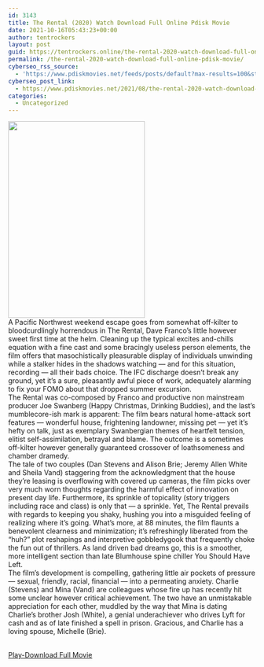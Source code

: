 ```yaml
---
id: 3143
title: The Rental (2020) Watch Download Full Online Pdisk Movie
date: 2021-10-16T05:43:23+00:00
author: tentrockers
layout: post
guid: https://tentrockers.online/the-rental-2020-watch-download-full-online-pdisk-movie/
permalink: /the-rental-2020-watch-download-full-online-pdisk-movie/
cyberseo_rss_source:
  - 'https://www.pdiskmovies.net/feeds/posts/default?max-results=100&start-index=901'
cyberseo_post_link:
  - https://www.pdiskmovies.net/2021/08/the-rental-2020-watch-download-full.html
categories:
  - Uncategorized
---
```

<div class="separator">
  <a href="https://1.bp.blogspot.com/-Sndmunn0VJY/YRtsjJhxv0I/AAAAAAAAacA/Qq-pu7n6J_IOAkEKgbwPz_QmLbDg6lDwACLcBGAsYHQ/s402/The%2BRental%2B%25282020%2529%2BWatch%2BDownload%2BFull%2BOnline%2BPdisk%2BMovie.jpeg"><img loading="lazy" border="0" data-original-height="402" data-original-width="279" height="400" src="https://1.bp.blogspot.com/-Sndmunn0VJY/YRtsjJhxv0I/AAAAAAAAacA/Qq-pu7n6J_IOAkEKgbwPz_QmLbDg6lDwACLcBGAsYHQ/w278-h400/The%2BRental%2B%25282020%2529%2BWatch%2BDownload%2BFull%2BOnline%2BPdisk%2BMovie.jpeg" width="278" /></a>
</div>



<div>
  <div>
    <span>A Pacific Northwest weekend escape goes from somewhat off-kilter to bloodcurdlingly horrendous in The Rental, Dave Franco&#8217;s little however sweet first time at the helm. Cleaning up the typical excites and-chills equation with a fine cast and some bracingly useless person elements, the film offers that masochistically pleasurable display of individuals unwinding while a stalker hides in the shadows watching — and for this situation, recording — all their bads choice. The IFC discharge doesn&#8217;t break any ground, yet it&#8217;s a sure, pleasantly awful piece of work, adequately alarming to fix your FOMO about that dropped summer excursion.&nbsp;</span>
  </div>
  
  <div>
    <span>The Rental was co-composed by Franco and productive non mainstream producer Joe Swanberg (Happy Christmas, Drinking Buddies), and the last&#8217;s mumblecore-ish mark is apparent: The film bears natural home-attack sort features — wonderful house, frightening landowner, missing pet — yet it&#8217;s hefty on talk, just as exemplary Swanbergian themes of heartfelt tension, elitist self-assimilation, betrayal and blame. The outcome is a sometimes off-kilter however generally guaranteed crossover of loathsomeness and chamber dramedy.&nbsp;</span>
  </div>
  
  <div>
    <span>The tale of two couples (Dan Stevens and Alison Brie; Jeremy Allen White and Sheila Vand) staggering from the acknowledgment that the house they&#8217;re leasing is overflowing with covered up cameras, the film picks over very much worn thoughts regarding the harmful effect of innovation on present day life. Furthermore, its sprinkle of topicality (story triggers including race and class) is only that — a sprinkle. Yet, The Rental prevails with regards to keeping you shaky, hushing you into a misguided feeling of realizing where it&#8217;s going. What&#8217;s more, at 88 minutes, the film flaunts a benevolent clearness and minimization; it&#8217;s refreshingly liberated from the &#8220;huh?&#8221; plot reshapings and interpretive gobbledygook that frequently choke the fun out of thrillers. As land driven bad dreams go, this is a smoother, more intelligent section than late Blumhouse spine chiller You Should Have Left.&nbsp;</span>
  </div>
  
  <div>
    <span>The film&#8217;s development is compelling, gathering little air pockets of pressure — sexual, friendly, racial, financial — into a permeating anxiety. Charlie (Stevens) and Mina (Vand) are colleagues whose fire up has recently hit some unclear however critical achievement. The two have an unmistakable appreciation for each other, muddled by the way that Mina is dating Charlie&#8217;s brother Josh (White), a genial underachiever who drives Lyft for cash and as of late finished a spell in prison. Gracious, and Charlie has a loving spouse, Michelle (Brie).</span>
  </div>
</div>

  
<a href="https://www.cofilink.com/share-video?videoid=nv2iwp001tpc" onclick="window.open('https://www.cofilink.com/share-video?videoid=nv2iwp001tpc','popup','width=600,height=600'); return false;" target="popup" rel="noopener"><br /> Play-Download Full Movie<br /> </a>